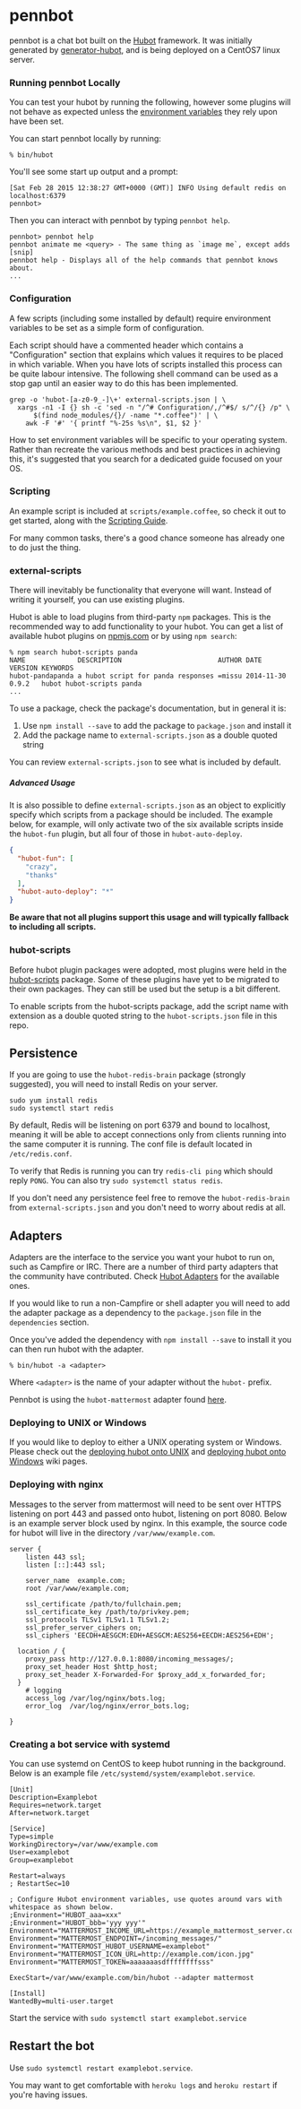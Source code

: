 # pennbot

pennbot is a chat bot built on the [Hubot][hubot] framework. It was
initially generated by [generator-hubot][generator-hubot], and is being deployed
on a CentOS7 linux server.

[hubot]: http://hubot.github.com
[generator-hubot]: https://github.com/github/generator-hubot

### Running pennbot Locally

You can test your hubot by running the following, however some plugins will not
behave as expected unless the [environment variables](#configuration) they rely
upon have been set.

You can start pennbot locally by running:

    % bin/hubot

You'll see some start up output and a prompt:

    [Sat Feb 28 2015 12:38:27 GMT+0000 (GMT)] INFO Using default redis on localhost:6379
    pennbot>

Then you can interact with pennbot by typing `pennbot help`.

    pennbot> pennbot help
    pennbot animate me <query> - The same thing as `image me`, except adds [snip]
    pennbot help - Displays all of the help commands that pennbot knows about.
    ...

### Configuration

A few scripts (including some installed by default) require environment
variables to be set as a simple form of configuration.

Each script should have a commented header which contains a "Configuration"
section that explains which values it requires to be placed in which variable.
When you have lots of scripts installed this process can be quite labour
intensive. The following shell command can be used as a stop gap until an
easier way to do this has been implemented.

    grep -o 'hubot-[a-z0-9_-]\+' external-scripts.json | \
      xargs -n1 -I {} sh -c 'sed -n "/^# Configuration/,/^#$/ s/^/{} /p" \
          $(find node_modules/{}/ -name "*.coffee")' | \
        awk -F '#' '{ printf "%-25s %s\n", $1, $2 }'

How to set environment variables will be specific to your operating system.
Rather than recreate the various methods and best practices in achieving this,
it's suggested that you search for a dedicated guide focused on your OS.

### Scripting

An example script is included at `scripts/example.coffee`, so check it out to
get started, along with the [Scripting Guide][scripting-docs].

For many common tasks, there's a good chance someone has already one to do just
the thing.

[scripting-docs]: https://github.com/github/hubot/blob/master/docs/scripting.md

### external-scripts

There will inevitably be functionality that everyone will want. Instead of
writing it yourself, you can use existing plugins.

Hubot is able to load plugins from third-party `npm` packages. This is the
recommended way to add functionality to your hubot. You can get a list of
available hubot plugins on [npmjs.com][npmjs] or by using `npm search`:

    % npm search hubot-scripts panda
    NAME             DESCRIPTION                        AUTHOR DATE       VERSION KEYWORDS
    hubot-pandapanda a hubot script for panda responses =missu 2014-11-30 0.9.2   hubot hubot-scripts panda
    ...


To use a package, check the package's documentation, but in general it is:

1. Use `npm install --save` to add the package to `package.json` and install it
2. Add the package name to `external-scripts.json` as a double quoted string

You can review `external-scripts.json` to see what is included by default.

##### Advanced Usage

It is also possible to define `external-scripts.json` as an object to
explicitly specify which scripts from a package should be included. The example
below, for example, will only activate two of the six available scripts inside
the `hubot-fun` plugin, but all four of those in `hubot-auto-deploy`.

```json
{
  "hubot-fun": [
    "crazy",
    "thanks"
  ],
  "hubot-auto-deploy": "*"
}
```

**Be aware that not all plugins support this usage and will typically fallback
to including all scripts.**

[npmjs]: https://www.npmjs.com

### hubot-scripts

Before hubot plugin packages were adopted, most plugins were held in the
[hubot-scripts][hubot-scripts] package. Some of these plugins have yet to be
migrated to their own packages. They can still be used but the setup is a bit
different.

To enable scripts from the hubot-scripts package, add the script name with
extension as a double quoted string to the `hubot-scripts.json` file in this
repo.

[hubot-scripts]: https://github.com/github/hubot-scripts

##  Persistence

If you are going to use the `hubot-redis-brain` package (strongly suggested),
you will need to install Redis on your server.

```
sudo yum install redis
sudo systemctl start redis
```

By default, Redis will be listening on port 6379 and bound to localhost, meaning
it will be able to accept connections only from clients running into the same computer it
is running. The conf file is default located in `/etc/redis.conf`.

To verify that Redis is running you can try `redis-cli ping` which should 
reply `PONG`. You can also try `sudo systemctl status redis`. 

If you don't need any persistence feel free to remove the `hubot-redis-brain`
from `external-scripts.json` and you don't need to worry about redis at all.


## Adapters

Adapters are the interface to the service you want your hubot to run on, such
as Campfire or IRC. There are a number of third party adapters that the
community have contributed. Check [Hubot Adapters][hubot-adapters] for the
available ones.

If you would like to run a non-Campfire or shell adapter you will need to add
the adapter package as a dependency to the `package.json` file in the
`dependencies` section.

Once you've added the dependency with `npm install --save` to install it you
can then run hubot with the adapter.

    % bin/hubot -a <adapter>

Where `<adapter>` is the name of your adapter without the `hubot-` prefix.

Pennbot is using the `hubot-mattermost` adapter found [here][hubot-mattermost].

[hubot-adapters]: https://github.com/github/hubot/blob/master/docs/adapters.md
[hubot-mattermost]: https://github.com/renanvicente/hubot-mattermost


### Deploying to UNIX or Windows

If you would like to deploy to either a UNIX operating system or Windows.
Please check out the [deploying hubot onto UNIX][deploy-unix] and [deploying
hubot onto Windows][deploy-windows] wiki pages.

[heroku-node-docs]: http://devcenter.heroku.com/articles/node-js
[deploy-heroku]: https://github.com/github/hubot/blob/master/docs/deploying/heroku.md
[deploy-unix]: https://github.com/github/hubot/blob/master/docs/deploying/unix.md
[deploy-windows]: https://github.com/github/hubot/blob/master/docs/deploying/windows.md

### Deploying with nginx

Messages to the server from mattermost will need to be sent over HTTPS listening on port 443
and passed onto hubot, listening on port 8080. Below is an example server block used by nginx.
In this example, the source code for hubot will live in the directory `/var/www/example.com`.
```
server {
    listen 443 ssl;
    listen [::]:443 ssl;

    server_name  example.com;
    root /var/www/example.com;

    ssl_certificate /path/to/fullchain.pem;
    ssl_certificate_key /path/to/privkey.pem;
    ssl_protocols TLSv1 TLSv1.1 TLSv1.2;
    ssl_prefer_server_ciphers on;
    ssl_ciphers 'EECDH+AESGCM:EDH+AESGCM:AES256+EECDH:AES256+EDH';

  location / {
    proxy_pass http://127.0.0.1:8080/incoming_messages/;
    proxy_set_header Host $http_host;
    proxy_set_header X-Forwarded-For $proxy_add_x_forwarded_for;
  }
    # logging
    access_log /var/log/nginx/bots.log;
    error_log  /var/log/nginx/error_bots.log;

}
```


### Creating a bot service with systemd

You can use systemd on CentOS to keep hubot running in the background. Below
is an example file `/etc/systemd/system/examplebot.service`.

```
[Unit]
Description=Examplebot
Requires=network.target
After=network.target

[Service]
Type=simple
WorkingDirectory=/var/www/example.com
User=examplebot
Group=examplebot

Restart=always
; RestartSec=10

; Configure Hubot environment variables, use quotes around vars with whitespace as shown below.
;Environment="HUBOT_aaa=xxx"
;Environment="HUBOT_bbb='yyy yyy'"
Environment="MATTERMOST_INCOME_URL=https://example_mattermost_server.com/hooks/your_webhook"
Environment="MATTERMOST_ENDPOINT=/incoming_messages/"
Environment="MATTERMOST_HUBOT_USERNAME=examplebot"
Environment="MATTERMOST_ICON_URL=http://example.com/icon.jpg"
Environment="MATTERMOST_TOKEN=aaaaaaasdffffffffsss"

ExecStart=/var/www/example.com/bin/hubot --adapter mattermost

[Install]
WantedBy=multi-user.target
```

Start the service with `sudo systemctl start examplebot.service`

## Restart the bot

Use `sudo systemctl restart examplebot.service`.

You may want to get comfortable with `heroku logs` and `heroku restart` if
you're having issues.
